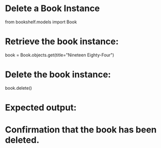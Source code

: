 # Delete a Book Instance

from bookshelf.models import Book

# Retrieve the book instance:
book = Book.objects.get(title="Nineteen Eighty-Four")

# Delete the book instance:
book.delete()
# Expected output:
# Confirmation that the book has been deleted.
